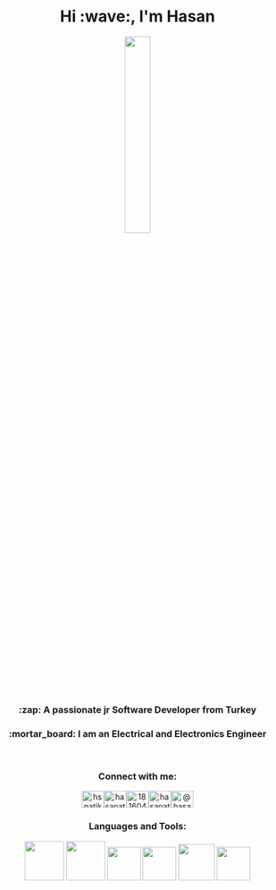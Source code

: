 <h1 align="center">Hi :wave:, I'm Hasan</h1>
<p align="center" ><img 
 src="https://user-images.githubusercontent.com/22797857/90096298-b90f4b00-dd54-11ea-9a31-00ad53f8ec04.gif" width="30%"/></p>
<h3 align="center">:zap: A passionate jr Software Developer from Turkey</h3>
<h3 align="center">:mortar_board: I am an Electrical and Electronics Engineer</h3>


<br>


<h3 align="center">Connect with me:</h3>
<p align="center">
<a href="https://twitter.com/hsnatik" target="_blank"><img align="center" src="https://raw.githubusercontent.com/rahuldkjain/github-profile-readme-generator/master/src/images/icons/Social/twitter.svg" alt="hsnatik" height="30" width="40" /></a><a href="https://www.linkedin.com/in/hasanatik50/" target="_blank"><img align="center" src="https://raw.githubusercontent.com/rahuldkjain/github-profile-readme-generator/master/src/images/icons/Social/linked-in-alt.svg" alt="hasanatik" height="30" width="40" /></a><a href="https://stackoverflow.com/users/18160465/hasan-atik" target="_blank"><img align="center" src="https://raw.githubusercontent.com/rahuldkjain/github-profile-readme-generator/master/src/images/icons/Social/stack-overflow.svg" alt="18160465" height="30" width="40" /></a><a href="https://www.instagram.com/hasanatik/" target="_blank"><img align="center" src="https://raw.githubusercontent.com/rahuldkjain/github-profile-readme-generator/master/src/images/icons/Social/instagram.svg" alt="hasanatik" height="30" width="40" /></a><a href="https://medium.com/@hasanatik" target="_blank"><img align="center" src="https://raw.githubusercontent.com/rahuldkjain/github-profile-readme-generator/master/src/images/icons/Social/medium.svg" alt="@hasanatik" height="30" width="40" /></a>

</p>

<h3 align="center">Languages and Tools:</h3>

<p align="center">
<a href="https://www.w3.org/html/" target="_blank" rel="noreferrer"><img height="70" src="https://upload.wikimedia.org/wikipedia/commons/thumb/6/61/HTML5_logo_and_wordmark.svg/512px-HTML5_logo_and_wordmark.svg.png"></a>
<a href="https://www.w3schools.com/css/" target="_blank" rel="noreferrer"><img height="70" src="https://upload.wikimedia.org/wikipedia/commons/thumb/d/d5/CSS3_logo_and_wordmark.svg/363px-CSS3_logo_and_wordmark.svg.png"></a>
<a href="https://getbootstrap.com" target="_blank" rel="noreferrer"><img height="60" src="https://upload.wikimedia.org/wikipedia/commons/thumb/b/b2/Bootstrap_logo.svg/512px-Bootstrap_logo.svg.png"></a>
<a href="https://expressjs.com" target="_blank" rel="noreferrer"><img height="60" src="https://upload.wikimedia.org/wikipedia/commons/thumb/6/6a/JavaScript-logo.png/240px-JavaScript-logo.png"></a>
<a href="https://git-scm.com/" target="_blank" rel="noreferrer"><img height="65" src="https://upload.wikimedia.org/wikipedia/commons/thumb/3/3f/Git_icon.svg/97px-Git_icon.svg.png"></a>
<a href="https://code.visualstudio.com" target="_blank" rel="noreferrer"><img height="60" src="https://upload.wikimedia.org/wikipedia/commons/thumb/9/9a/Visual_Studio_Code_1.35_icon.svg/512px-Visual_Studio_Code_1.35_icon.svg.png"> </a></p>

